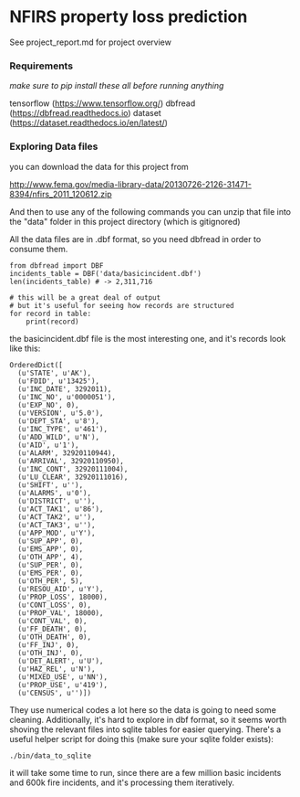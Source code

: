 # NFIRS property loss prediction

See project_report.md for project overview

### Requirements
*make sure to pip install these all before running anything*

tensorflow (https://www.tensorflow.org/)
dbfread (https://dbfread.readthedocs.io)
dataset (https://dataset.readthedocs.io/en/latest/)

### Exploring Data files

you can download the data for this project from

http://www.fema.gov/media-library-data/20130726-2126-31471-8394/nfirs_2011_120612.zip

And then to use any of the following commands
you can unzip that file into the "data" folder
in this project directory (which is gitignored)

All the data files are in .dbf format, so
you need dbfread in order to consume them.

```
from dbfread import DBF
incidents_table = DBF('data/basicincident.dbf')
len(incidents_table) # -> 2,311,716

# this will be a great deal of output
# but it's useful for seeing how records are structured
for record in table:
    print(record)
```

the basicincident.dbf file is the most interesting one, and it's
records look like this:

```
OrderedDict([
  (u'STATE', u'AK'),
  (u'FDID', u'13425'),
  (u'INC_DATE', 3292011),
  (u'INC_NO', u'0000051'),
  (u'EXP_NO', 0),
  (u'VERSION', u'5.0'),
  (u'DEPT_STA', u'8'),
  (u'INC_TYPE', u'461'),
  (u'ADD_WILD', u'N'),
  (u'AID', u'1'),
  (u'ALARM', 32920110944),
  (u'ARRIVAL', 32920110950),
  (u'INC_CONT', 32920111004),
  (u'LU_CLEAR', 32920111016),
  (u'SHIFT', u''),
  (u'ALARMS', u'0'),
  (u'DISTRICT', u''),
  (u'ACT_TAK1', u'86'),
  (u'ACT_TAK2', u''),
  (u'ACT_TAK3', u''),
  (u'APP_MOD', u'Y'),
  (u'SUP_APP', 0),
  (u'EMS_APP', 0),
  (u'OTH_APP', 4),
  (u'SUP_PER', 0),
  (u'EMS_PER', 0),
  (u'OTH_PER', 5),
  (u'RESOU_AID', u'Y'),
  (u'PROP_LOSS', 18000),
  (u'CONT_LOSS', 0),
  (u'PROP_VAL', 18000),
  (u'CONT_VAL', 0),
  (u'FF_DEATH', 0),
  (u'OTH_DEATH', 0),
  (u'FF_INJ', 0),
  (u'OTH_INJ', 0),
  (u'DET_ALERT', u'U'),
  (u'HAZ_REL', u'N'),
  (u'MIXED_USE', u'NN'),
  (u'PROP_USE', u'419'),
  (u'CENSUS', u'')])
```

They use numerical codes a lot here so the data is going to need
some cleaning.  Additionally, it's hard to explore
in dbf format, so it seems worth shoving the relevant files
 into sqlite tables for easier querying. There's a useful
helper script for doing this (make sure your sqlite folder exists):

`./bin/data_to_sqlite`

it will take some time to run, since there are a few
million basic incidents and 600k fire incidents,
and it's processing them iteratively.

